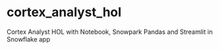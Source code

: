 # cortex_analyst_hol
Cortex Analyst HOL with Notebook, Snowpark Pandas and Streamlit in Snowflake app
